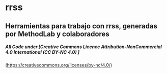 # rrss

## Herramientas para trabajo con rrss, generadas por MethodLab y colaboradores

##### All Code under [Creative Commons Licence Attribution-NonCommercial 4.0 International (CC BY-NC 4.0) ]

(https://creativecommons.org/licenses/by-nc/4.0/)
